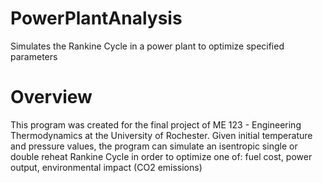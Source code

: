 # PowerPlantAnalysis
Simulates the Rankine Cycle in a power plant to optimize specified parameters

# Overview
This program was created for the final project of ME 123 - Engineering Thermodynamics at the University of Rochester.
Given initial temperature and pressure values, the program can simulate an isentropic single or double reheat Rankine Cycle in order to optimize one of: fuel cost, power output, environmental impact (CO2 emissions)
